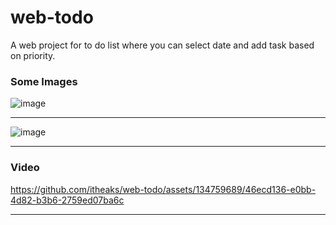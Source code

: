 # web-todo
A web project for to do list where you can select date and add task based on priority.

### Some Images
![image](https://github.com/itheaks/web-todo/assets/134759689/88f1b31d-3d0d-4c7f-8ff6-f37355f226ac)
  
---  

![image](https://github.com/itheaks/web-todo/assets/134759689/b24ad13c-e20c-4dee-93e3-72d4cf1d5615)

--- 
 
### Video

https://github.com/itheaks/web-todo/assets/134759689/46ecd136-e0bb-4d82-b3b6-2759ed07ba6c

---  
